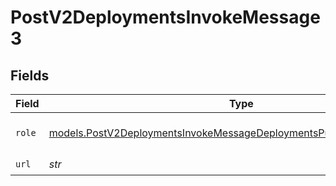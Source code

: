 # PostV2DeploymentsInvokeMessage3


## Fields

| Field                                                                                                                                                | Type                                                                                                                                                 | Required                                                                                                                                             | Description                                                                                                                                          |
| ---------------------------------------------------------------------------------------------------------------------------------------------------- | ---------------------------------------------------------------------------------------------------------------------------------------------------- | ---------------------------------------------------------------------------------------------------------------------------------------------------- | ---------------------------------------------------------------------------------------------------------------------------------------------------- |
| `role`                                                                                                                                               | [models.PostV2DeploymentsInvokeMessageDeploymentsPublicResponse200Role](../models/postv2deploymentsinvokemessagedeploymentspublicresponse200role.md) | :heavy_check_mark:                                                                                                                                   | The role of the prompt message                                                                                                                       |
| `url`                                                                                                                                                | *str*                                                                                                                                                | :heavy_check_mark:                                                                                                                                   | N/A                                                                                                                                                  |